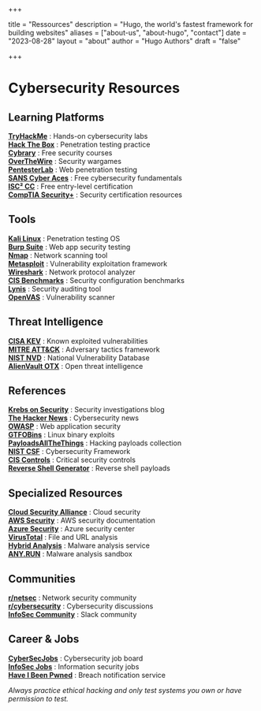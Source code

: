 +++

title = "Ressources"
description = "Hugo, the world's fastest framework for building websites"
aliases = ["about-us", "about-hugo", "contact"]
date = "2023-08-28"
layout = "about"
author = "Hugo Authors"
draft = "false"

+++


# Cybersecurity Resources

## Learning Platforms
[**TryHackMe**](https://tryhackme.com) : Hands-on cybersecurity labs  
[**Hack The Box**](https://www.hackthebox.com) : Penetration testing practice  
[**Cybrary**](https://www.cybrary.it) : Free security courses  
[**OverTheWire**](https://overthewire.org) : Security wargames  
[**PentesterLab**](https://pentesterlab.com) : Web penetration testing  
[**SANS Cyber Aces**](https://www.cyberaces.org) : Free cybersecurity fundamentals  
[**ISC² CC**](https://www.isc2.org/certifications/cc) : Free entry-level certification  
[**CompTIA Security+**](https://www.comptia.org/certifications/security) : Security certification resources  

## Tools
[**Kali Linux**](https://www.kali.org) : Penetration testing OS  
[**Burp Suite**](https://portswigger.net/burp) : Web app security testing  
[**Nmap**](https://nmap.org) : Network scanning tool  
[**Metasploit**](https://www.metasploit.com) : Vulnerability exploitation framework  
[**Wireshark**](https://www.wireshark.org) : Network protocol analyzer  
[**CIS Benchmarks**](https://www.cisecurity.org/cis-benchmarks) : Security configuration benchmarks  
[**Lynis**](https://cisofy.com/lynis) : Security auditing tool  
[**OpenVAS**](https://www.openvas.org) : Vulnerability scanner  

## Threat Intelligence
[**CISA KEV**](https://www.cisa.gov/known-exploited-vulnerabilities) : Known exploited vulnerabilities  
[**MITRE ATT&CK**](https://attack.mitre.org) : Adversary tactics framework  
[**NIST NVD**](https://nvd.nist.gov) : National Vulnerability Database  
[**AlienVault OTX**](https://otx.alienvault.com) : Open threat intelligence  

## References
[**Krebs on Security**](https://krebsonsecurity.com) : Security investigations blog  
[**The Hacker News**](https://thehackernews.com) : Cybersecurity news  
[**OWASP**](https://owasp.org) : Web application security  
[**GTFOBins**](https://gtfobins.github.io) : Linux binary exploits  
[**PayloadsAllTheThings**](https://github.com/swisskyrepo/PayloadsAllTheThings) : Hacking payloads collection  
[**NIST CSF**](https://www.nist.gov/cyberframework) : Cybersecurity Framework  
[**CIS Controls**](https://www.cisecurity.org/controls) : Critical security controls  
[**Reverse Shell Generator**](https://www.revshells.com) : Reverse shell payloads  

## Specialized Resources
[**Cloud Security Alliance**](https://cloudsecurityalliance.org) : Cloud security  
[**AWS Security**](https://docs.aws.amazon.com/security) : AWS security documentation  
[**Azure Security**](https://azure.microsoft.com/en-us/services/security-center) : Azure security center  
[**VirusTotal**](https://www.virustotal.com) : File and URL analysis  
[**Hybrid Analysis**](https://www.hybrid-analysis.com) : Malware analysis service  
[**ANY.RUN**](https://any.run) : Malware analysis sandbox  

## Communities
[**r/netsec**](https://www.reddit.com/r/netsec) : Network security community  
[**r/cybersecurity**](https://www.reddit.com/r/cybersecurity) : Cybersecurity discussions  
[**InfoSec Community**](https://www.infosec-community.org) : Slack community  

## Career & Jobs
[**CyberSecJobs**](https://cybersecjobs.com) : Cybersecurity job board  
[**InfoSec Jobs**](https://www.infosec-jobs.com) : Information security jobs  
[**Have I Been Pwned**](https://haveibeenpwned.com) : Breach notification service  

*Always practice ethical hacking and only test systems you own or have permission to test.*